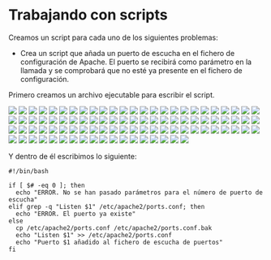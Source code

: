# Trabajando con scripts

Creamos un script para cada uno de los siguientes problemas:

+ Crea un script que añada un puerto de escucha en el fichero de configuración de Apache. El puerto se recibirá como parámetro en la llamada y se comprobará que no esté ya presente en el fichero de configuración.

Primero creamos un archivo ejecutable para escribir el script.

![](/Tema1/img2/Screenshot_1.png)
![](/Tema1/img2/Screenshot_2.png)
![](/Tema1/img2/Screenshot_3.png)
![](/Tema1/img2/Screenshot_4.png)
![](/Tema1/img2/Screenshot_5.png)
![](/Tema1/img2/Screenshot_6.png)
![](/Tema1/img2/Screenshot_6_1.png)
![](/Tema1/img2/Screenshot_6_2.png)
![](/Tema1/img2/Screenshot_6_3.png)
![](/Tema1/img2/Screenshot_6_4.png)
![](/Tema1/img2/Screenshot_7.png)
![](/Tema1/img2/Screenshot_8.png)
![](/Tema1/img2/Screenshot_9.png)
![](/Tema1/img2/Screenshot_10.png)
![](/Tema1/img2/Screenshot_11.png)
![](/Tema1/img2/Screenshot_12.png)
![](/Tema1/img2/Screenshot_13.png)
![](/Tema1/img2/Screenshot_14.png)
![](/Tema1/img2/Screenshot_15.png)
![](/Tema1/img2/Screenshot_16.png)
![](/Tema1/img2/Screenshot_17.png)
![](/Tema1/img2/Screenshot_18.png)
![](/Tema1/img2/Screenshot_19.png)
![](/Tema1/img2/Screenshot_20.png)
![](/Tema1/img2/Screenshot_21.png)
![](/Tema1/img2/Screenshot_22.png)
![](/Tema1/img2/Screenshot_23.png)
![](/Tema1/img2/Screenshot_24.png)
![](/Tema1/img2/Screenshot_25.png)
![](/Tema1/img2/Screenshot_26.png)
![](/Tema1/img2/Screenshot_27.png)
![](/Tema1/img2/Screenshot_28.png)
![](/Tema1/img2/Screenshot_29.png)
![](/Tema1/img2/Screenshot_30.png)
![](/Tema1/img2/Screenshot_31.png)
![](/Tema1/img2/Screenshot_32.png)
![](/Tema1/img2/Screenshot_33.png)
![](/Tema1/img2/Screenshot_34.png)
![](/Tema1/img2/Screenshot_35.png)
![](/Tema1/img2/Screenshot_36.png)
![](/Tema1/img2/Screenshot_37.png)
![](/Tema1/img2/Screenshot_38.png)
![](/Tema1/img2/Screenshot_39.png)
![](/Tema1/img2/Screenshot_40.png)
![](/Tema1/img2/Screenshot_41.png)
![](/Tema1/img2/Screenshot_42.png)
![](/Tema1/img2/Screenshot_43.png)
![](/Tema1/img2/Screenshot_44.png)
![](/Tema1/img2/Screenshot_45.png)
![](/Tema1/img2/Screenshot_46.png)
![](/Tema1/img2/Screenshot_47.png)
![](/Tema1/img2/Screenshot_48.png)
![](/Tema1/img2/Screenshot_49.png)
![](/Tema1/img2/Screenshot_50.png)
![](/Tema1/img2/Screenshot_51.png)
![](/Tema1/img2/Screenshot_52.png)
![](/Tema1/img2/Screenshot_53.png)
![](/Tema1/img2/Screenshot_54.png)
![](/Tema1/img2/Screenshot_55.png)
![](/Tema1/img2/Screenshot_56.png)
![](/Tema1/img2/Screenshot_57.png)
![](/Tema1/img2/Screenshot_58.png)
![](/Tema1/img2/Screenshot_59.png)
![](/Tema1/img2/Screenshot_60.png)
![](/Tema1/img2/Screenshot_61.png)
![](/Tema1/img2/Screenshot_62.png)
![](/Tema1/img2/Screenshot_63.png)
![](/Tema1/img2/Screenshot_64.png)
![](/Tema1/img2/Screenshot_65.png)
![](/Tema1/img2/Screenshot_66.png)
![](/Tema1/img2/Screenshot_67.png)
![](/Tema1/img2/Screenshot_68.png)
![](/Tema1/img2/Screenshot_69.png)
![](/Tema1/img2/Screenshot_70.png)
![](/Tema1/img2/Screenshot_71.png)
![](/Tema1/img2/Screenshot_72.png)
![](/Tema1/img2/Screenshot_73.png)
![](/Tema1/img2/Screenshot_74.png)
![](/Tema1/img2/Screenshot_75.png)
![](/Tema1/img2/Screenshot_76.png)
![](/Tema1/img2/Screenshot_77.png)
![](/Tema1/img2/Screenshot_78.png)
![](/Tema1/img2/Screenshot_79.png)
![](/Tema1/img2/Screenshot_80.png)
![](/Tema1/img2/Screenshot_81.png)
![](/Tema1/img2/Screenshot_82.png)
![](/Tema1/img2/Screenshot_83.png)
![](/Tema1/img2/Screenshot_84.png)
![](/Tema1/img2/Screenshot_85.png)
![](/Tema1/img2/Screenshot_86.png)
![](/Tema1/img2/Screenshot_87.png)
![](/Tema1/img2/Screenshot_88.png)
![](/Tema1/img2/Screenshot_89.png)

Y dentro de él escribimos lo siguiente:

```
#!/bin/bash

if [ $# -eq 0 ]; then
  echo "ERROR. No se han pasado parámetros para el número de puerto de escucha"
elif grep -q "Listen $1" /etc/apache2/ports.conf; then
  echo "ERROR. El puerto ya existe"
else
  cp /etc/apache2/ports.conf /etc/apache2/ports.conf.bak
  echo "Listen $1" >> /etc/apache2/ports.conf
  echo "Puerto $1 añadido al fichero de escucha de puertos"
fi
```

